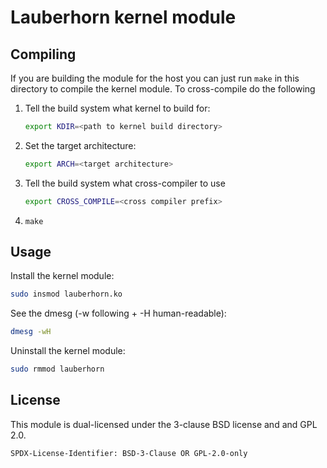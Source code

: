 # Lauberhorn kernel module

## Compiling
If you are building the module for the host you can just run `make` in this directory to compile the kernel module.
To cross-compile do the following
1. Tell the build system what kernel to build for:
   ```sh
   export KDIR=<path to kernel build directory>
   ```
2. Set the target architecture:
   ```sh
   export ARCH=<target architecture>
   ```
3. Tell the build system what cross-compiler to use
   ```sh
   export CROSS_COMPILE=<cross compiler prefix>
   ```
4. `make`

## Usage
Install the kernel module:
```sh
sudo insmod lauberhorn.ko
```

See the dmesg (-w following + -H human-readable):
```sh
dmesg -wH
```

Uninstall the kernel module:
```sh
sudo rmmod lauberhorn
```

## License

This module is dual-licensed under the 3-clause BSD license and and GPL 2.0.

`SPDX-License-Identifier: BSD-3-Clause OR GPL-2.0-only`
